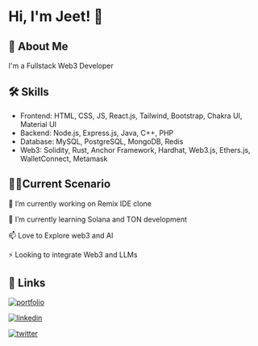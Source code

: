 
# Hi, I'm Jeet! 👋


## 🚀 About Me
I'm a Fullstack Web3 Developer


## 🛠 Skills
- Frontend: HTML, CSS, JS, React.js, Tailwind, Bootstrap, Chakra UI, Material UI
- Backend: Node.js, Express.js, Java, C++, PHP
- Database: MySQL, PostgreSQL, MongoDB, Redis
- Web3: Solidity, Rust, Anchor Framework, Hardhat, Web3.js, Ethers.js, WalletConnect, Metamask


## 🧑‍💻Current Scenario

🔭 I’m currently working on Remix IDE clone

🧠 I’m currently learning Solana and TON development

📫 Love to Explore web3 and AI

⚡ Looking to integrate Web3 and LLMs

## 🔗 Links
[![portfolio](https://img.shields.io/badge/my_portfolio-000?style=for-the-badge&logo=ko-fi&logoColor=white)](https://katherineoelsner.com/)

[![linkedin](https://img.shields.io/badge/linkedin-0A66C2?style=for-the-badge&logo=linkedin&logoColor=white)](https://www.linkedin.com/)

[![twitter](https://img.shields.io/badge/twitter-1DA1F2?style=for-the-badge&logo=twitter&logoColor=white)](https://twitter.com/jeetpattani14)

